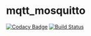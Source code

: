 # mqtt_mosquitto

[![Codacy Badge](https://api.codacy.com/project/badge/Grade/b3bff863a41c443f8ff474415720f409)](https://www.codacy.com/app/cyniu88/mqtt_mosquitto?utm_source=github.com&amp;utm_medium=referral&amp;utm_content=cyniu88/mqtt_mosquitto&amp;utm_campaign=Badge_Grade)
[![Build Status](https://travis-ci.org/cyniu88/mqtt_mosquitto.svg?branch=master)](https://travis-ci.org/cyniu88/mqtt_mosquitto)